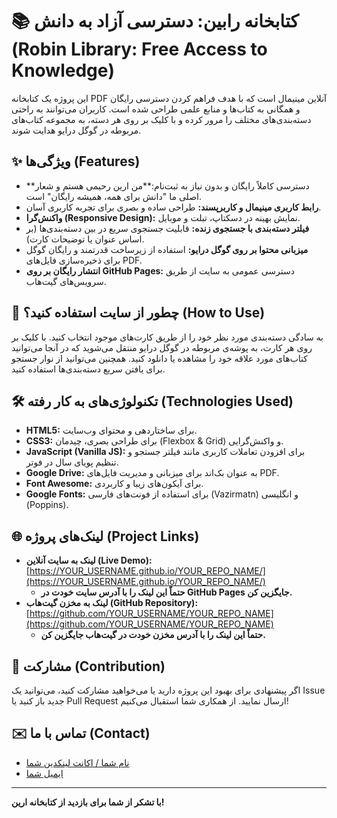 # 📚 کتابخانه رابین: دسترسی آزاد به دانش (Robin Library: Free Access to Knowledge)

این پروژه یک کتابخانه PDF آنلاین مینیمال است که با هدف فراهم کردن دسترسی رایگان و همگانی به کتاب‌ها و منابع علمی طراحی شده است. کاربران می‌توانند به راحتی دسته‌بندی‌های مختلف را مرور کرده و با کلیک بر روی هر دسته، به مجموعه کتاب‌های مربوطه در گوگل درایو هدایت شوند.

## ✨ ویژگی‌ها (Features)

* **دسترسی کاملاً رایگان و بدون نیاز به ثبت‌نام:**من ارین رحیمی هستم و شعار اصلی ما "دانش برای همه، همیشه رایگان" است.
* **رابط کاربری مینیمال و کاربرپسند:** طراحی ساده و بصری برای تجربه کاربری آسان.
* **واکنش‌گرا (Responsive Design):** نمایش بهینه در دسکتاپ، تبلت و موبایل.
* **فیلتر دسته‌بندی با جستجوی زنده:** قابلیت جستجوی سریع در بین دسته‌بندی‌ها (بر اساس عنوان یا توضیحات کارت).
* **میزبانی محتوا بر روی گوگل درایو:** استفاده از زیرساخت قدرتمند و رایگان گوگل برای ذخیره‌سازی فایل‌های PDF.
* **انتشار رایگان بر روی GitHub Pages:** دسترسی عمومی به سایت از طریق سرویس‌های گیت‌هاب.

## 🚀 چطور از سایت استفاده کنید؟ (How to Use)

به سادگی دسته‌بندی مورد نظر خود را از طریق کارت‌های موجود انتخاب کنید. با کلیک بر روی هر کارت، به پوشه‌ی مربوطه در گوگل درایو منتقل می‌شوید که در آنجا می‌توانید کتاب‌های مورد علاقه خود را مشاهده یا دانلود کنید. همچنین می‌توانید از نوار جستجو برای یافتن سریع دسته‌بندی‌ها استفاده کنید.

## 🛠️ تکنولوژی‌های به کار رفته (Technologies Used)

* **HTML5:** برای ساختاردهی و محتوای وب‌سایت.
* **CSS3:** برای طراحی بصری، چیدمان (Flexbox & Grid) و واکنش‌گرایی.
* **JavaScript (Vanilla JS):** برای افزودن تعاملات کاربری مانند فیلتر جستجو و تنظیم پویای سال در فوتر.
* **Google Drive:** به عنوان بک‌اند برای میزبانی و مدیریت فایل‌های PDF.
* **Font Awesome:** برای آیکون‌های زیبا و کاربردی.
* **Google Fonts:** برای استفاده از فونت‌های فارسی (Vazirmatn) و انگلیسی (Poppins).

## 🌐 لینک‌های پروژه (Project Links)

* **لینک به سایت آنلاین (Live Demo):** [https://YOUR_USERNAME.github.io/YOUR_REPO_NAME/](https://YOUR_USERNAME.github.io/YOUR_REPO_NAME/)
    * **حتماً این لینک را با آدرس سایت خودت در GitHub Pages جایگزین کن.**
* **لینک به مخزن گیت‌هاب (GitHub Repository):** [https://github.com/YOUR_USERNAME/YOUR_REPO_NAME](https://github.com/YOUR_USERNAME/YOUR_REPO_NAME)
    * **حتماً این لینک را با آدرس مخزن خودت در گیت‌هاب جایگزین کن.**

## 🤝 مشارکت (Contribution)

اگر پیشنهادی برای بهبود این پروژه دارید یا می‌خواهید مشارکت کنید، می‌توانید یک Issue جدید باز کنید یا Pull Request ارسال نمایید. از همکاری شما استقبال می‌کنیم!

## ✉️ تماس با ما (Contact)

* [نام شما / اکانت لینکدین شما](https://linkedin.com/in/your-linkedin-profile)
* [ایمیل شما](mailto:your.email@example.com)

---
**با تشکر از شما برای بازدید از کتابخانه ارین!**